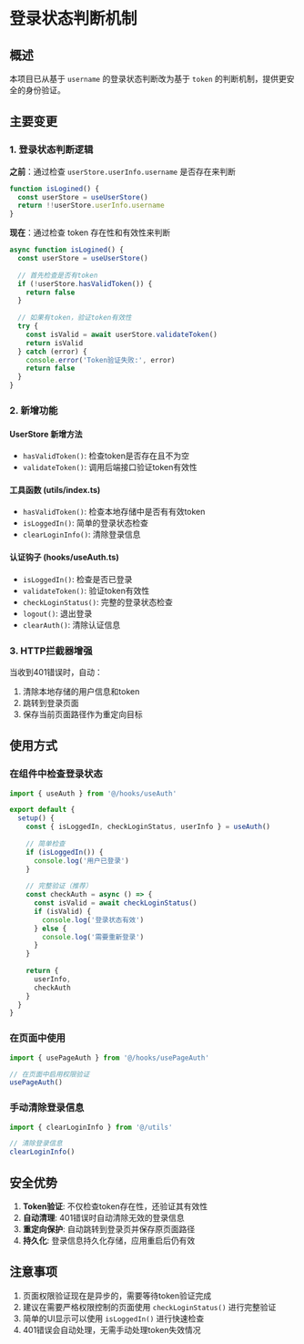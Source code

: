 # 登录状态判断机制

## 概述

本项目已从基于 `username` 的登录状态判断改为基于 `token` 的判断机制，提供更安全的身份验证。

## 主要变更

### 1. 登录状态判断逻辑

**之前**：通过检查 `userStore.userInfo.username` 是否存在来判断
```typescript
function isLogined() {
  const userStore = useUserStore()
  return !!userStore.userInfo.username
}
```

**现在**：通过检查 token 存在性和有效性来判断
```typescript
async function isLogined() {
  const userStore = useUserStore()
  
  // 首先检查是否有token
  if (!userStore.hasValidToken()) {
    return false
  }
  
  // 如果有token，验证token有效性
  try {
    const isValid = await userStore.validateToken()
    return isValid
  } catch (error) {
    console.error('Token验证失败:', error)
    return false
  }
}
```

### 2. 新增功能

#### UserStore 新增方法
- `hasValidToken()`: 检查token是否存在且不为空
- `validateToken()`: 调用后端接口验证token有效性

#### 工具函数 (utils/index.ts)
- `hasValidToken()`: 检查本地存储中是否有有效token
- `isLoggedIn()`: 简单的登录状态检查
- `clearLoginInfo()`: 清除登录信息

#### 认证钩子 (hooks/useAuth.ts)
- `isLoggedIn()`: 检查是否已登录
- `validateToken()`: 验证token有效性
- `checkLoginStatus()`: 完整的登录状态检查
- `logout()`: 退出登录
- `clearAuth()`: 清除认证信息

### 3. HTTP拦截器增强

当收到401错误时，自动：
1. 清除本地存储的用户信息和token
2. 跳转到登录页面
3. 保存当前页面路径作为重定向目标

## 使用方式

### 在组件中检查登录状态

```typescript
import { useAuth } from '@/hooks/useAuth'

export default {
  setup() {
    const { isLoggedIn, checkLoginStatus, userInfo } = useAuth()
    
    // 简单检查
    if (isLoggedIn()) {
      console.log('用户已登录')
    }
    
    // 完整验证（推荐）
    const checkAuth = async () => {
      const isValid = await checkLoginStatus()
      if (isValid) {
        console.log('登录状态有效')
      } else {
        console.log('需要重新登录')
      }
    }
    
    return {
      userInfo,
      checkAuth
    }
  }
}
```

### 在页面中使用

```typescript
import { usePageAuth } from '@/hooks/usePageAuth'

// 在页面中启用权限验证
usePageAuth()
```

### 手动清除登录信息

```typescript
import { clearLoginInfo } from '@/utils'

// 清除登录信息
clearLoginInfo()
```

## 安全优势

1. **Token验证**: 不仅检查token存在性，还验证其有效性
2. **自动清理**: 401错误时自动清除无效的登录信息
3. **重定向保护**: 自动跳转到登录页并保存原页面路径
4. **持久化**: 登录信息持久化存储，应用重启后仍有效

## 注意事项

1. 页面权限验证现在是异步的，需要等待token验证完成
2. 建议在需要严格权限控制的页面使用 `checkLoginStatus()` 进行完整验证
3. 简单的UI显示可以使用 `isLoggedIn()` 进行快速检查
4. 401错误会自动处理，无需手动处理token失效情况 